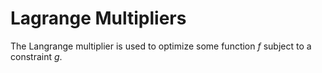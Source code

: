 # Lagrange Multipliers

The Langrange multiplier is used to optimize some function $f$ subject to a constraint $g$.

